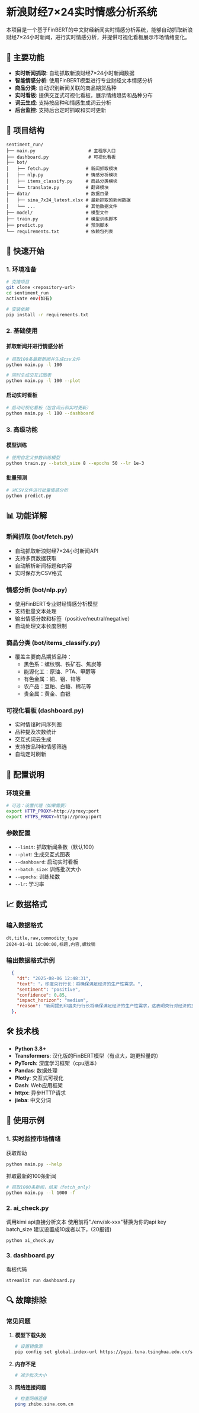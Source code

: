 # 新浪财经7×24实时情感分析系统

本项目是一个基于FinBERT的中文财经新闻实时情感分析系统，能够自动抓取新浪财经7×24小时新闻，进行实时情感分析，并提供可视化看板展示市场情绪变化。

## 🌟 主要功能

- **实时新闻抓取**: 自动抓取新浪财经7×24小时新闻数据
- **智能情感分析**: 使用FinBERT模型进行专业财经文本情感分析
- **商品分类**: 自动识别新闻关联的商品期货品种
- **实时看板**: 提供交互式可视化看板，展示情绪趋势和品种分布
- **词云生成**: 支持按品种和情感生成词云分析
- **后台监控**: 支持后台定时抓取和实时更新

## 📁 项目结构

```
sentiment_run/
├── main.py                    # 主程序入口
├── dashboard.py               # 可视化看板
├── bot/
│   ├── fetch.py              # 新闻抓取模块
│   ├── nlp.py                # 情感分析模块
│   ├── items_classify.py     # 商品分类模块
│   └── translate.py          # 翻译模块
├── data/                     # 数据目录
│   ├── sina_7x24_latest.xlsx # 最新抓取的新闻数据
│   └── ...                   # 其他数据文件
├── model/                    # 模型文件
├── train.py                  # 模型训练脚本
├── predict.py                # 预测脚本
└── requirements.txt          # 依赖包列表
```

## 🚀 快速开始

### 1. 环境准备

```bash
# 克隆项目
git clone <repository-url>
cd sentiment_run
activate env(如有)

# 安装依赖
pip install -r requirements.txt
```

### 2. 基础使用

#### 抓取新闻并进行情感分析
```bash
# 抓取100条最新新闻并生成csv文件
python main.py -l 100

# 同时生成交互式图表
python main.py -l 100 --plot
```

#### 启动实时看板
```bash
# 启动可视化看板（包含词云和实时更新）
python main.py -l 100 --dashboard
```

### 3. 高级功能

#### 模型训练
```bash
# 使用自定义参数训练模型
python train.py --batch_size 8 --epochs 50 --lr 1e-3
```

#### 批量预测
```bash
# 对CSV文件进行批量情感分析
python predict.py
```

## 📊 功能详解

### 新闻抓取 (bot/fetch.py)
- 自动抓取新浪财经7×24小时新闻API
- 支持多页数据获取
- 自动解析新闻标题和内容
- 实时保存为CSV格式

### 情感分析 (bot/nlp.py)
- 使用FinBERT专业财经情感分析模型
- 支持批量文本处理
- 输出情感分数和标签（positive/neutral/negative）
- 自动处理文本长度限制

### 商品分类 (bot/items_classify.py)
- 覆盖主要商品期货品种：
  - 黑色系：螺纹钢、铁矿石、焦炭等
  - 能源化工：原油、PTA、甲醇等
  - 有色金属：铜、铝、锌等
  - 农产品：豆粕、白糖、棉花等
  - 贵金属：黄金、白银

### 可视化看板 (dashboard.py)
- 实时情绪时间序列图
- 品种提及次数统计
- 交互式词云生成
- 支持按品种和情感筛选
- 自动定时刷新

## 🔧 配置说明

### 环境变量
```bash
# 可选：设置代理（如果需要）
export HTTP_PROXY=http://proxy:port
export HTTPS_PROXY=http://proxy:port
```

### 参数配置
- `--limit`: 抓取新闻条数（默认100）
- `--plot`: 生成交互式图表
- `--dashboard`: 启动实时看板
- `--batch_size`: 训练批次大小
- `--epochs`: 训练轮数
- `--lr`: 学习率

## 📈 数据格式

### 输入数据格式
```csv
dt,title,raw,commodity_type
2024-01-01 10:00:00,标题,内容,螺纹钢
```

### 输出数据格式示例
```json
  {
    "dt": "2025-08-06 12:48:31",
    "text": "。印度央行行长：将确保满足经济的生产性需求。",
    "sentiment": "positive",
    "confidence": 0.85,
    "impact_horizon": "medium",
    "reason": "新闻提到印度央行行长将确保满足经济的生产性需求，这表明央行对经济的支持和积极态度，对经济有正面影响。"
  },
```

## 🛠️ 技术栈

- **Python 3.8+**
- **Transformers**: 汉化版的FinBERT模型（有点大，跑更轻量的）
- **PyTorch**: 深度学习框架（cpu版本）
- **Pandas**: 数据处理
- **Plotly**: 交互式可视化
- **Dash**: Web应用框架
- **httpx**: 异步HTTP请求
- **jieba**: 中文分词

## 📝 使用示例

### 1. 实时监控市场情绪

获取帮助
```bash
python main.py --help
```

抓取最新的100条新闻
```bash
# 抓取1000条新闻，结束（fetch_only）
python main.py --l 1000 -f
```

### 2. ai_check.py

调用kimi api直接分析文本
使用前将"./env/sk-xxx"替换为你的api key
batch_size 建议设置成10或者以下，(20报错)

```bash
python ai_check.py
```

### 3. dashboard.py

看板代码
```bash
streamlit run dashboard.py
```

## 🔍 故障排除

### 常见问题

1. **模型下载失败**
   ```bash
   # 设置镜像源
   pip config set global.index-url https://pypi.tuna.tsinghua.edu.cn/simple
   ```

2. **内存不足**
   ```bash
   # 减少批次大小
   ```

3. **网络连接问题**
   ```bash
   # 检查网络连接
   ping zhibo.sina.com.cn
   ```
     